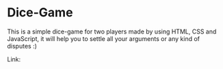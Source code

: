 # Dice-Game
This is a simple dice-game for two players made by using HTML, CSS and JavaScript, it will help you to settle all your arguments or any kind of disputes :)

Link:
